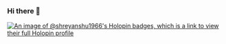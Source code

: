 ### Hi there 👋
[![An image of @shreyanshu1966's Holopin badges, which is a link to view their full Holopin profile](https://holopin.me/shreyanshu1966)](https://holopin.io/@shreyanshu1966)
<!--
**shreyanshu1966/shreyanshu1966** is a ✨ _special_ ✨ repository because its `README.md` (this file) appears on your GitHub profile.

Here are some ideas to get you started:

- 🔭 I’m currently working on ...
- 🌱 I’m currently learning ...
- 👯 I’m looking to collaborate on ...
- 🤔 I’m looking for help with ...
- 💬 Ask me about ...
- 📫 How to reach me: ...
- 😄 Pronouns: ...
- ⚡ Fun fact: ...
-->
